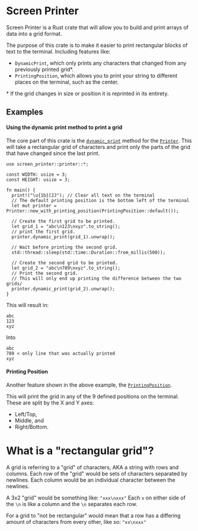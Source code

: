 # Screen Printer

Screen Printer is a Rust crate that will allow you to build and print arrays of
data into a grid format.

The purpose of this crate is to make it easier to print rectangular blocks of text to the terminal.
Including features like:

- `DynamicPrint`, which only prints any characters that changed from any previously printed grid\*.
- `PrintingPosition`, which allows you to print your string to different places on the terminal, such as the center.

\* If the grid changes in size or position it is reprinted in its entirety.

## Examples

#### Using the dynamic print method to print a grid

The core part of this crate is the [`dynamic_print`](crate::dynamic_printer::DynamicPrinter::dynamic_print) method for the [`Printer`](crate::printer::Printer).
This will take a rectangular grid of characters and print only the parts of the grid that have changed since the last print.

```rust,no_run
use screen_printer::printer::*;

const WIDTH: usize = 3;
const HEIGHT: usize = 3;

fn main() {
  print!("\u{1b}[2J"); // Clear all text on the terminal
  // The default printing position is the bottom left of the terminal
  let mut printer = Printer::new_with_printing_position(PrintingPosition::default());

  // Create the first grid to be printed.
  let grid_1 = "abc\n123\nxyz".to_string();
  // print the first grid.
  printer.dynamic_print(grid_1).unwrap();

  // Wait before printing the second grid.
  std::thread::sleep(std::time::Duration::from_millis(500));

  // Create the second grid to be printed.
  let grid_2 = "abc\n789\nxyz".to_string();
  // Print the second grid.
  // This will only end up printing the difference between the two grids/
  printer.dynamic_print(grid_2).unwrap();
}
```

This will result in:

```bash,no_run
abc
123
xyz
```

Into

```bash,no_run
abc
789 < only line that was actually printed
xyz
```

#### Printing Position

Another feature shown in the above example, the [`PrintingPosition`](crate::printer::PrintingPosition).

This will print the grid in any of the 9 defined positions on the terminal.
These are split by the X and Y axes:

- Left/Top,
- Middle, and
- Right/Bottom.

# What is a "rectangular grid"?

A grid is referring to a "grid" of characters, AKA a string with rows and columns.
Each row of the "grid" would be sets of characters separated by newlines.
Each column would be an individual character between the newlines.

A 3x2 "grid" would be something like: `"xxx\nxxx"`
Each `x` on either side of the `\n` is like a column and the `\n` separates each row.

For a grid to "not be rectangular" would mean that a row has a differing amount of characters from every other,
like so: `"xx\nxxx"`
